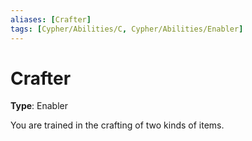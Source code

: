 ```yaml
---
aliases: [Crafter]
tags: [Cypher/Abilities/C, Cypher/Abilities/Enabler]
---
```


# Crafter

**Type**: Enabler

You are trained in the crafting of two kinds of items.
